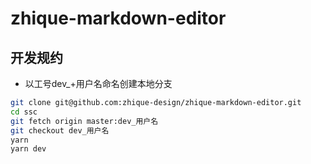zhique-markdown-editor
===

开发规约
--------

- 以工号dev_+用户名命名创建本地分支

```bash
git clone git@github.com:zhique-design/zhique-markdown-editor.git
cd ssc
git fetch origin master:dev_用户名
git checkout dev_用户名
yarn
yarn dev
```